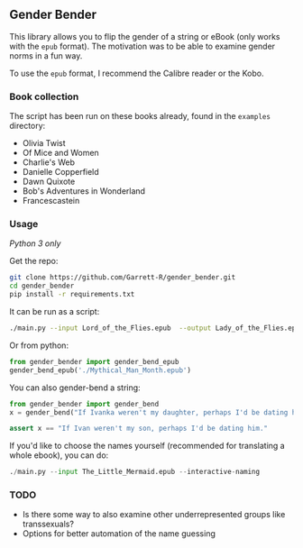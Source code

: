 ## Gender Bender

This library allows you to flip the gender of a string or eBook (only works with the `epub` format).  The motivation was to be able to examine gender norms in a fun way.

To use the `epub` format, I recommend the Calibre reader or the Kobo. 

### Book collection

The script has been run on these books already, found in the `examples` directory:

- Olivia Twist
- Of Mice and Women
- Charlie's Web
- Danielle Copperfield
- Dawn Quixote
- Bob's Adventures in Wonderland
- Francescastein



### Usage
_Python 3 only_

Get the repo:

```bash
git clone https://github.com/Garrett-R/gender_bender.git
cd gender_bender
pip install -r requirements.txt
```

It can be run as a script:

```bash
./main.py --input Lord_of_the_Flies.epub  --output Lady_of_the_Flies.epub
```

Or from python:

```python
from gender_bender import gender_bend_epub
gender_bend_epub('./Mythical_Man_Month.epub')
```

You can also gender-bend a string:

```python
from gender_bender import gender_bend
x = gender_bend("If Ivanka weren't my daughter, perhaps I'd be dating her.")

assert x == "If Ivan weren't my son, perhaps I'd be dating him."
```

If you'd like to choose the names yourself (recommended for translating a whole ebook), you can do:

```python
./main.py --input The_Little_Mermaid.epub --interactive-naming
```

### TODO

- Is there some way to also examine other underrepresented groups like transsexuals?
- Options for better automation of the name guessing

